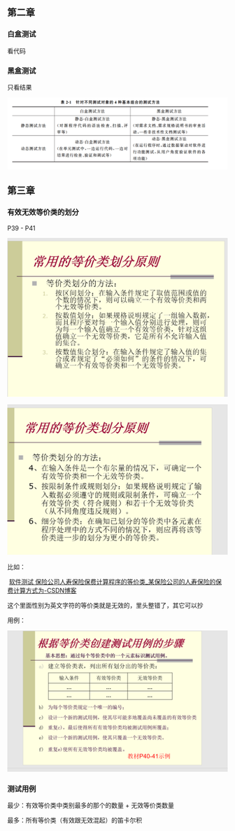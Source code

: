 ## 第二章

### 白盒测试

看代码

### 黑盒测试

只看结果

![P1](pics\P1.png) 

## 第三章

### 有效无效等价类的划分

P39 - P41

![P1](pics\P3.png)

![P1](pics\P4.png)

比如：

​	[软件测试 保险公司人寿保险保费计算程序的等价类_某保险公司的人寿保险的保费计算方式为-CSDN博客](https://blog.csdn.net/qq_39564555/article/details/105882671)

这个里面性别为英文字符的等价类就是无效的，里头整错了，其它可以抄

用例：

![P1](pics\P2.png)

### 测试用例



最少：有效等价类中类别最多的那个的数量 + 无效等价类数量

最多：所有等价类（有效跟无效混起）的笛卡尔积
